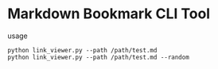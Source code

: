 # Markdown Bookmark CLI Tool

usage
```
python link_viewer.py --path /path/test.md
python link_viewer.py --path /path/test.md --random
```
